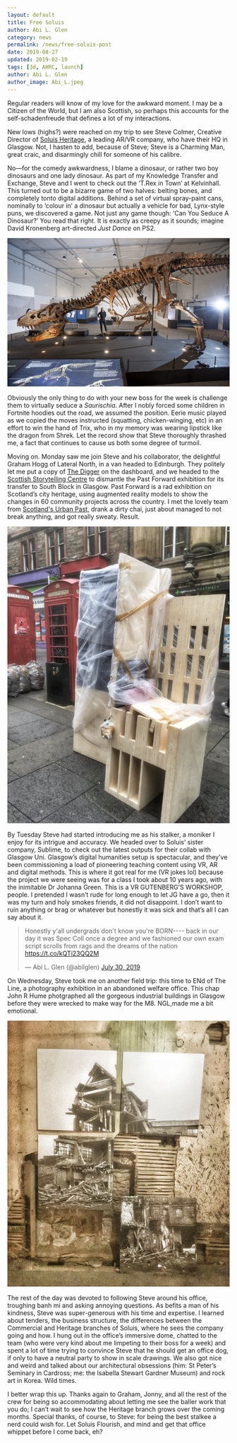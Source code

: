 ```yaml
---
layout: default
title: Free Soluis
author: Abi L. Glen
category: news
permalink: /news/free-soluis-post
date: 2019-08-27
updated: 2019-02-19
tags: [3d, AHRC, launch]
author: Abi L. Glen
author_image: Abi_L.jpeg
---
```


Regular readers will know of my love for the awkward moment. I may be a Citizen of the World, but I am also Scottish, so perhaps this accounts for the self-schadenfreude that defines a lot of my interactions.

New lows (highs?) were reached on my trip to see Steve Colmer, Creative Director of <a href="https://www.soluis.com/">Soluis Heritage</a>, a leading AR/VR company, who have their HQ in Glasgow. Not, I hasten to add, because of Steve; Steve is a Charming Man, great craic, and disarmingly chill for someone of his calibre.

No—for the comedy awkwardness, I blame a dinosaur, or rather two boy dinosaurs and one lady dinosaur. As part of my Knowledge Transfer and Exchange, Steve and I went to check out the ‘T.Rex in Town’ at Kelvinhall. This turned out to be a bizarre game of two halves: belting bones, and completely tonto digital additions. Behind a set of virtual spray-paint cans, nominally to ‘colour in’ a dinosaur but actually a vehicle for bad, Lynx-style puns, we discovered a game. Not just any game though: ‘Can You Seduce A Dinosaur?’ You read that right. It is exactly as creepy as it sounds; imagine David Kronenberg art-directed <em>Just Dance</em> on PS2.

<img src="/images/objects/trix.jpg" class="img-fluid" />

Obviously the only thing to do with your new boss for the week is challenge them to virtually seduce a <em>Saurischia</em>. After I nobly forced some children in Fortnite hoodies out the road, we assumed the position. Eerie music played as we copied the moves instructed (squatting, chicken-winging, etc) in an effort to win the hand of Trix, who in my memory was wearing lipstick like the dragon from Shrek. Let the record show that Steve thoroughly thrashed me, a fact that continues to cause us both some degree of turmoil.

Moving on. Monday saw me join Steve and his collaborator, the delightful Graham Hogg of Lateral North, in a van headed to Edinburgh. They politely let me put a copy of <a href="https://en.wikipedia.org/wiki/The_Digger">The Digger</a> on the dashboard, and we headed to the <a href="https://www.theguardian.com/travel/2019/aug/20/scottish-storytelling-centre-edinburgh-review-spoken-word">Scottish Storytelling Centre</a> to dismantle the Past Forward exhibition for its transfer to South Block in Glasgow. Past Forward is a rad exhibition on Scotland’s city heritage, using augmented reality models to show the changes in 60 community projects across the country. I met the lovely team from <a href="https://scotlandsurbanpast.org.uk/">Scotland's Urban Past</a>, drank a dirty chai, just about managed to not break anything, and got really sweaty. Result.

<img src="/images/UrbanPast2.jpg" class="img-fluid" />

By Tuesday Steve had started introducing me as his stalker, a moniker I enjoy for its intrigue and accuracy. We headed over to Soluis’ sister company, Sublime, to check out the latest outputs for their collab with Glasgow Uni. Glasgow’s digital humanities setup is spectacular, and they’ve been commissioning a load of pioneering teaching content using VR, AR and digital methods.  This is where it got real for me (VR jokes lol) because the project we were seeing was for a class I took about 10 years ago, with the inimitable Dr Johanna Green. This is a VR GUTENBERG’S WORKSHOP, people. I pretended I wasn’t rude for long enough to let JG have a go, then it was my turn and holy smokes friends, it did not disappoint. I don’t want to ruin anything or brag or whatever but honestly it was sick and that’s all I can say about it.

<blockquote class="twitter-tweet" data-lang="en"><p lang="en" dir="ltr">Honestly y&#39;all undergrads don&#39;t know you&#39;re BORN---- back in our day it was Spec Coll once a degree and we fashioned our own exam script scrolls from rags and the dreams of the nation <a href="https://t.co/kQTi23QQ2M">https://t.co/kQTi23QQ2M</a></p>&mdash; Abi L. Glen (@abilglen) <a href="https://twitter.com/abilglen/status/1156325103988330498?ref_src=twsrc%5Etfw">July 30, 2019</a></blockquote>
<script async src="https://platform.twitter.com/widgets.js" charset="utf-8"></script>


On Wednesday, Steve took me on another field trip: this time to ENd of The Line, a photography exhibition in an abandoned welfare office. This chap John R Hume photgraphed all the gorgeous industrial buildings in Glasgow before they were wrecked to make way for the M8. NGL,made me a bit emotional.

<img src="/images/objects/hume.jpg" class="img-fluid" />

The rest of the day  was devoted to following Steve around his office, troughing banh mi and asking annoying questions. As befits a man of his kindness, Steve was super-generous with his time and expertise. I learned about tenders, the business structure, the differences between the Commercial and Heritage branches of Soluis, where he sees the company going and how.  I hung out in the office’s immersive dome, chatted to the team (who were very kind about me limpeting to their boss for a week) and spent a lot of time trying to convince Steve that he should get an office dog, if only to have a neutral party to show in scale drawings. We also got nice and weird and talked about our architectural obsessions (him: St Peter’s Seminary in Cardross; me: the Isabella Stewart Gardner Museum) and rock art in Korea. Wild times.

I better wrap this up. Thanks again to Graham, Jonny, and all the rest of the crew for being so accommodating about letting me see the baller work that you do; I can’t wait to see how the Heritage branch grows over the coming months. Special thanks, of course, to Steve: for being the best stalkee a nerd could wish for. Let Soluis Flourish, and mind and get that office whippet before I come back, eh?
